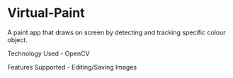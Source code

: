# Virtual-Paint
A paint app that draws on screen by detecting and tracking specific colour object.

Technology Used - OpenCV

Features Supported - Editing/Saving Images
